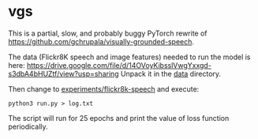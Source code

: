 # vgs

This is a partial, slow, and probably buggy PyTorch rewrite of https://github.com/gchrupala/visually-grounded-speech.

The data (Flickr8K speech and image features) needed to run the model is here: https://drive.google.com/file/d/14OVoyKibsslVwgYxxgd-s3dbA4bHUZtf/view?usp=sharing
Unpack it in the [data](data) directory.

Then change to [experiments/flickr8k-speech](experiments/flickr8k-speech) and execute:

```
python3 run.py > log.txt
```

The script will run for 25 epochs and print the value of loss function periodically.

